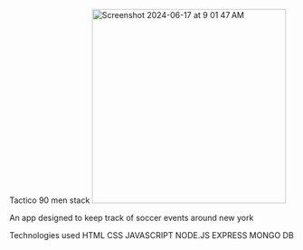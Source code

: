 Tactico 90 men stack 
<img width="343" alt="Screenshot 2024-06-17 at 9 01 47 AM" src="https://github.com/stvnmcs/tactico-90-men-stack/assets/169092081/423d2c14-ff82-4d06-9d5e-f99fcabe2c69">

An app designed to keep track of soccer events around new york

Technologies used
HTML
CSS
JAVASCRIPT
NODE.JS
EXPRESS
MONGO DB
